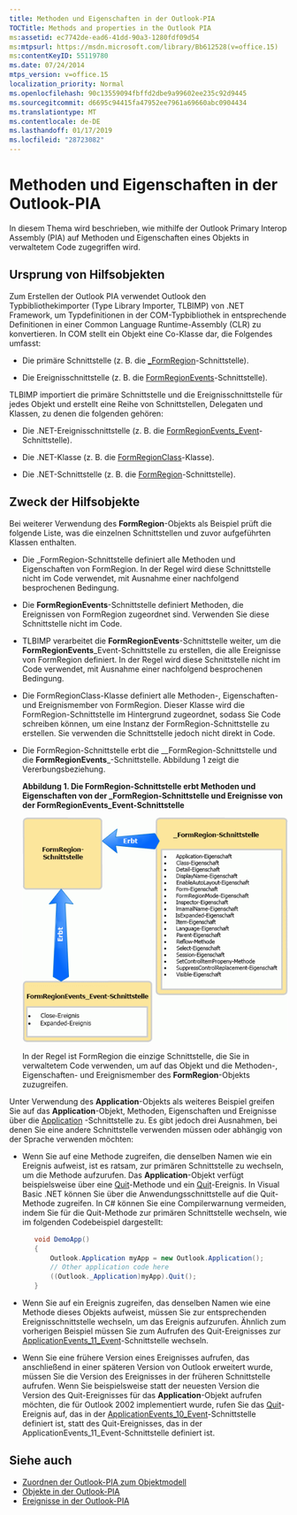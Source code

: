 ```yaml
---
title: Methoden und Eigenschaften in der Outlook-PIA
TOCTitle: Methods and properties in the Outlook PIA
ms:assetid: ec7742de-ead6-41dd-90a3-1280fdf09d54
ms:mtpsurl: https://msdn.microsoft.com/library/Bb612528(v=office.15)
ms:contentKeyID: 55119780
ms.date: 07/24/2014
mtps_version: v=office.15
localization_priority: Normal
ms.openlocfilehash: 90c13559094fbffd2dbe9a99602ee235c92d9445
ms.sourcegitcommit: d6695c94415fa47952ee7961a69660abc0904434
ms.translationtype: MT
ms.contentlocale: de-DE
ms.lasthandoff: 01/17/2019
ms.locfileid: "28723082"
---
```

# <a name="methods-and-properties-in-the-outlook-pia"></a>Methoden und Eigenschaften in der Outlook-PIA

In diesem Thema wird beschrieben, wie mithilfe der Outlook Primary Interop Assembly (PIA) auf Methoden und Eigenschaften eines Objekts in verwaltetem Code zugegriffen wird.

## <a name="where-helper-objects-come-from"></a>Ursprung von Hilfsobjekten

Zum Erstellen der Outlook PIA verwendet Outlook den Typbibliothekimporter (Type Library Importer, TLBIMP) von .NET Framework, um Typdefinitionen in der COM-Typbibliothek in entsprechende Definitionen in einer Common Language Runtime-Assembly (CLR) zu konvertieren. In COM stellt ein Objekt eine Co-Klasse dar, die Folgendes umfasst:

- Die primäre Schnittstelle (z. B. die [\_FormRegion](https://msdn.microsoft.com/library/bb645761\(v=office.15\))-Schnittstelle).

- Die Ereignisschnittstelle (z. B. die [FormRegionEvents](https://msdn.microsoft.com/library/bb611940\(v=office.15\))-Schnittstelle).

TLBIMP importiert die primäre Schnittstelle und die Ereignisschnittstelle für jedes Objekt und erstellt eine Reihe von Schnittstellen, Delegaten und Klassen, zu denen die folgenden gehören:

- Die .NET-Ereignisschnittstelle (z. B. die [FormRegionEvents\_Event](https://msdn.microsoft.com/library/bb647619\(v=office.15\))-Schnittstelle).

- Die .NET-Klasse (z. B. die [FormRegionClass](https://msdn.microsoft.com/library/bb624204\(v=office.15\))-Klasse).

- Die .NET-Schnittstelle (z. B. die [FormRegion](https://msdn.microsoft.com/library/bb652633\(v=office.15\))-Schnittstelle).

## <a name="what-the-helper-objects-are-for"></a>Zweck der Hilfsobjekte

Bei weiterer Verwendung des **FormRegion**-Objekts als Beispiel prüft die folgende Liste, was die einzelnen Schnittstellen und zuvor aufgeführten Klassen enthalten.

- Die \_FormRegion-Schnittstelle definiert alle Methoden und Eigenschaften von FormRegion. In der Regel wird diese Schnittstelle nicht im Code verwendet, mit Ausnahme einer nachfolgend besprochenen Bedingung.

- Die **FormRegionEvents**-Schnittstelle definiert Methoden, die Ereignissen von FormRegion zugeordnet sind. Verwenden Sie diese Schnittstelle nicht im Code.

- TLBIMP verarbeitet die **FormRegionEvents**-Schnittstelle weiter, um die **FormRegionEvents**\_Event-Schnittstelle zu erstellen, die alle Ereignisse von FormRegion definiert. In der Regel wird diese Schnittstelle nicht im Code verwendet, mit Ausnahme einer nachfolgend besprochenen Bedingung.

- Die FormRegionClass-Klasse definiert alle Methoden-, Eigenschaften- und Ereignismember von FormRegion. Dieser Klasse wird die FormRegion-Schnittstelle im Hintergrund zugeordnet, sodass Sie Code schreiben können, um eine Instanz der FormRegion-Schnittstelle zu erstellen. Sie verwenden die Schnittstelle jedoch nicht direkt in Code.

- Die FormRegion-Schnittstelle erbt die \__FormRegion-Schnittstelle und die **FormRegionEvents**\_-Schnittstelle. Abbildung 1 zeigt die Vererbungsbeziehung.
    
  **Abbildung 1. Die FormRegion-Schnittstelle erbt Methoden und Eigenschaften von der \_FormRegion-Schnittstelle und Ereignisse von der FormRegionEvents\_Event-Schnittstelle**

  ![Die FormRegion-Schnittstelle erbt Methoden und Eigenschaften von der _FormRegion-Schnittstelle und Ereignisse von der FormRegionEvents_Event-Schnittstelle](media/pia-form-region-interface.gif)
    
  In der Regel ist FormRegion die einzige Schnittstelle, die Sie in verwaltetem Code verwenden, um auf das Objekt und die Methoden-, Eigenschaften- und Ereignismember des **FormRegion**-Objekts zuzugreifen.

Unter Verwendung des **Application**-Objekts als weiteres Beispiel greifen Sie auf das **Application**-Objekt, Methoden, Eigenschaften und Ereignisse über die [Application](https://msdn.microsoft.com/library/bb646615\(v=office.15\)) -Schnittstelle zu. Es gibt jedoch drei Ausnahmen, bei denen Sie eine andere Schnittstelle verwenden müssen oder abhängig von der Sprache verwenden möchten:

- Wenn Sie auf eine Methode zugreifen, die denselben Namen wie ein Ereignis aufweist, ist es ratsam, zur primären Schnittstelle zu wechseln, um die Methode aufzurufen. Das **Application**-Objekt verfügt beispielsweise über eine [Quit](https://msdn.microsoft.com/library/bb646614\(v=office.15\))-Methode und ein [Quit](https://msdn.microsoft.com/library/bb622595\(v=office.15\))-Ereignis. In Visual Basic .NET können Sie über die Anwendungsschnittstelle auf die Quit-Methode zugreifen. In C\# können Sie eine Compilerwarnung vermeiden, indem Sie für die Quit-Methode zur primären Schnittstelle wechseln, wie im folgenden Codebeispiel dargestellt:
    
   ```csharp
      void DemoApp()
      {
          Outlook.Application myApp = new Outlook.Application();
          // Other application code here
          ((Outlook._Application)myApp).Quit();
      }
   ```

- Wenn Sie auf ein Ereignis zugreifen, das denselben Namen wie eine Methode dieses Objekts aufweist, müssen Sie zur entsprechenden Ereignisschnittstelle wechseln, um das Ereignis aufzurufen. Ähnlich zum vorherigen Beispiel müssen Sie zum Aufrufen des Quit-Ereignisses zur [ApplicationEvents\_11\_Event](https://msdn.microsoft.com/library/bb622725\(v=office.15\))-Schnittstelle wechseln.

- Wenn Sie eine frühere Version eines Ereignisses aufrufen, das anschließend in einer späteren Version von Outlook erweitert wurde, müssen Sie die Version des Ereignisses in der früheren Schnittstelle aufrufen. Wenn Sie beispielsweise statt der neuesten Version die Version des Quit-Ereignisses für das **Application**-Objekt aufrufen möchten, die für Outlook 2002 implementiert wurde, rufen Sie das [Quit](https://msdn.microsoft.com/library/bb609660\(v=office.15\))-Ereignis auf, das in der [ApplicationEvents\_10\_Event](https://msdn.microsoft.com/library/bb610098\(v=office.15\))-Schnittstelle definiert ist, statt des Quit-Ereignisses, das in der ApplicationEvents\_11\_Event-Schnittstelle definiert ist.

## <a name="see-also"></a>Siehe auch

- [Zuordnen der Outlook-PIA zum Objektmodell](relating-the-outlook-pia-with-the-object-model.md)
- [Objekte in der Outlook-PIA](objects-in-the-outlook-pia.md)
- [Ereignisse in der Outlook-PIA](events-in-the-outlook-pia.md)


